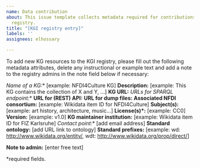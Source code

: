 ```yaml
---
name: Data contribution
about: This issue template collects metadata required for contributions to the KGI
  registry.
title: "[KGI registry entry]"
labels: ''
assignees: elhossary

---
```


To add new KG resources to the KGI registry, please fill out the following metadata attributes, delete any instructional or example text and add a note to the registry admins in the note field below if necessary:

**Name of a KG*:** [example: NFDI4Culture KG]
**Description:** [example: This KG contains the collection of X and Y, …]
**KG URL:**
**URLs for SPARQL endpoint*:**
**URL for (REST) API:**
**URL for dump files:**
**Associated NFDI consortium:** [example: Wikidata item ID for NFDI4Culture]
**Subject(s):** [example: art history, architecture, music...]
**License(s)*:** [example: CC0]
**Version:** [example: v1.0]
**KG maintainer institution:** [example: Wikidata item ID for FIZ Karlsruhe]
**Contact point*:** [add email address]
**Standard ontology:** [add URL link to ontology]
**Standard prefixes:**  [example: wd: <http://www.wikidata.org/entity/>, wdt: <http://www.wikidata.org/prop/direct/>]

**Note to admin:** [enter free text]

*required fields.
